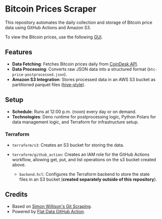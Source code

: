 # Bitcoin Prices Scraper

This repository automates the daily collection and storage of Bitcoin price data using GitHub Actions and Amazon S3.

To view the Bitcoin prices, use the following [GUI](https://flatgithub.com/yangwu1227/bitcoin-prices-scraper).

## Features

- **Data Fetching**: Fetches Bitcoin prices daily from [CoinDesk API](https://api.coindesk.com/v2/bpi/currentprice.json).
- **Data Processing**: Converts raw JSON data into a structured format (`btc-price-postprocessed.json`).
- **Amazon S3 Integration**: Stores processed data in an AWS S3 bucket as partitioned parquet files ([hive-style](https://delta.io/blog/pros-cons-hive-style-partionining/)).

## Setup

- **Schedule**: Runs at 12:00 p.m. (noon) every day or on demand.
- **Technologies**: Deno runtime for postprocessing logic, Python Polars for data management logic, and Terraform for infrastructure setup.

### Terraform

* `terraform/s3`: Creates an S3 bucket for storing the data.

* `terraform/github_action`: Creates an IAM role for the GitHub Actions workflow, allowing get, put, and list operations on the s3 bucket created above.

    - `backend.hcl`: Configures the Terraform backend to store the state files in an S3 bucket (**created separately outside of this repository**).

## Credits

- Based on [Simon Willison's Git Scraping](https://simonwillison.net/2020/Oct/9/git-scraping/).
- Powered by [Flat Data GitHub Action](https://next.github.com/projects/flat-data/).
